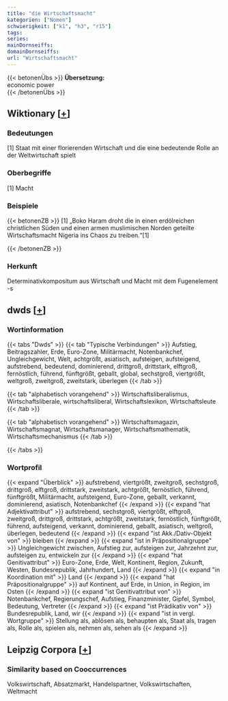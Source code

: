 ```yaml
---
title: "die Wirtschaftsmacht"
kategorien: ["Nomen"]
schwierigkeit: ["k1", "h3", "r15"]
tags:
series:
mainDornseiffs:
domainDornseiffs:
url: "Wirtschaftsmacht"
---
```


{{< betonenÜbs >}}
**Übersetzung:**  
economic power  
{{< /betonenÜbs >}}

## Wiktionary [[+](https://de.wiktionary.org/wiki/Wirtschaftsmacht)]

### Bedeutungen
[1] Staat mit einer florierenden Wirtschaft und die eine bedeutende Rolle an der Weltwirtschaft spielt  

### Oberbegriffe
[1] Macht  

### Beispiele
{{< betonenZB >}}
[1] „Boko Haram droht die in einen erdölreichen christlichen Süden und einen armen muslimischen Norden geteilte Wirtschaftsmacht Nigeria ins Chaos zu treiben.“[1]  

{{< /betonenZB >}}
### Herkunft
Determinativkompositum aus Wirtschaft und Macht mit dem Fugenelement -s  



## dwds [[+](https://www.dwds.de/wb/Wirtschaftsmacht)]

### Wortinformation
{{< tabs "Dwds" >}}
{{< tab "Typische Verbindungen" >}}
Aufstieg, Beitragszahler, Erde, Euro-Zone, Militärmacht, Notenbankchef, Ungleichgewicht, Welt, achtgrößt, asiatisch, aufsteigen, aufsteigend, aufstrebend, bedeutend, dominierend, drittgroß, drittstark, elftgroß, fernöstlich, führend, fünftgrößt, geballt, global, sechstgroß, viertgrößt, weltgroß, zweitgroß, zweitstark, überlegen
{{< /tab >}}

{{< tab "alphabetisch vorangehend" >}}
Wirtschaftsliberalismus, Wirtschaftsliberale, wirtschaftsliberal, Wirtschaftslexikon, Wirtschaftsleute
{{< /tab >}}

{{< tab "alphabetisch vorangehend" >}}
Wirtschaftsmagazin, Wirtschaftsmagnat, Wirtschaftsmanager, Wirtschaftsmathematik, Wirtschaftsmechanismus
{{< /tab >}}

{{< /tabs >}}

### Wortprofil
{{< expand "Überblick" >}} aufstrebend, viertgrößt, zweitgroß, sechstgroß, drittgroß, elftgroß, drittstark, zweitstark, achtgrößt, fernöstlich, führend, fünftgrößt, Militärmacht, aufsteigend, Euro-Zone, geballt, verkannt, dominierend, asiatisch, Notenbankchef {{< /expand >}}
{{< expand "hat Adjektivattribut" >}} aufstrebend, sechstgroß, viertgrößt, elftgroß, zweitgroß, drittgroß, drittstark, achtgrößt, zweitstark, fernöstlich, fünftgrößt, führend, aufsteigend, verkannt, dominierend, geballt, asiatisch, weltgroß, überlegen, bedeutend {{< /expand >}}
{{< expand "ist Akk./Dativ-Objekt von" >}} bleiben {{< /expand >}}
{{< expand "ist in Präpositionalgruppe" >}} Ungleichgewicht zwischen, Aufstieg zur, aufsteigen zur, Jahrzehnt zur, aufsteigen zu, entwickeln zur {{< /expand >}}
{{< expand "hat Genitivattribut" >}} Euro-Zone, Erde, Welt, Kontinent, Region, Zukunft, Westen, Bundesrepublik, Jahrhundert, Land {{< /expand >}}
{{< expand "in Koordination mit" >}} Land {{< /expand >}}
{{< expand "hat Präpositionalgruppe" >}} auf Kontinent, auf Erde, in Union, in Region, im Osten {{< /expand >}}
{{< expand "ist Genitivattribut von" >}} Notenbankchef, Regierungschef, Aufstieg, Finanzminister, Gipfel, Symbol, Bedeutung, Vertreter {{< /expand >}}
{{< expand "ist Prädikativ von" >}} Bundesrepublik, Land, wir {{< /expand >}}
{{< expand "ist in vergl. Wortgruppe" >}} Stellung als, ablösen als, behaupten als, Staat als, tragen als, Rolle als, spielen als, nehmen als, sehen als {{< /expand >}}

## Leipzig Corpora [[+](https://corpora.uni-leipzig.de/en/res?word=Wirtschaftsmacht&corpusId=deu_newscrawl-public_2018)]


### Similarity based on Cooccurrences
Volkswirtschaft, Absatzmarkt, Handelspartner, Volkswirtschaften, Weltmacht

